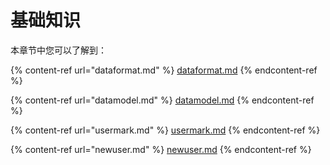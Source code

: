 # 基础知识

本章节中您可以了解到：

{% content-ref url="dataformat.md" %}
[dataformat.md](dataformat.md)
{% endcontent-ref %}

{% content-ref url="datamodel.md" %}
[datamodel.md](datamodel.md)
{% endcontent-ref %}

{% content-ref url="usermark.md" %}
[usermark.md](usermark.md)
{% endcontent-ref %}

{% content-ref url="newuser.md" %}
[newuser.md](newuser.md)
{% endcontent-ref %}



